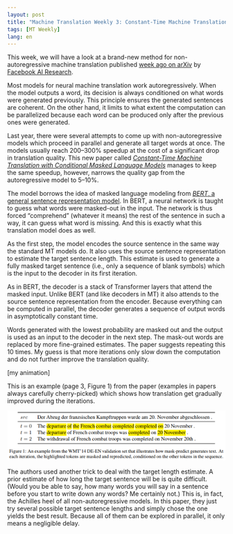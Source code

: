 ```yaml
---
layout: post
title: "Machine Translation Weekly 3: Constant-Time Machine Translation with Conditional Masked Language Models"
tags: [MT Weekly]
lang: en
---
```


This week, we will have a look at a brand-new method for non-autoregressive
machine translation published [week ago on
arXiv](https://arxiv.org/pdf/1904.09324.pdf) by [Facebook AI
Research](https://research.fb.com/category/facebook-ai-research/).

Most models for neural machine translation work autoregressively. When the
model outputs a word, its decision is always conditioned on what words were
generated previously. This principle ensures the generated sentences are
coherent. On the other hand, it limits to what extent the computation can be
parallelized because each word can be produced only after the previous ones
were generated.

Last year, there were several attempts to come up with non-autoregressive
models which proceed in parallel and generate all target words at once. The
models usually reach 200–300% speedup at the cost of a significant drop in
translation quality. This new paper called [_Constant-Time Machine Translation
with Conditional Masked Language Models_](https://arxiv.org/pdf/1904.09324.pdf)
manages to keep the same speedup, however, narrows the quality gap from the
autoregressive model to 5–10%.

The model borrows the idea of masked language modeling from [_BERT_, a general
sentence representation model](https://arxiv.org/pdf/1810.04805.pdf). In BERT,
a neural network is taught to guess what words were masked-out in the input.
The network is thus forced “comprehend” (whatever it means) the rest of the
sentence in such a way, it can guess what word is missing. And this is exactly
what this translation model does as well.

As the first step, the model encodes the source sentence in the same way the
standard MT models do. It also uses the source sentence representation to
estimate the target sentence length. This estimate is used to generate a fully
masked target sentence (i.e., only a sequence of blank symbols) which is the
input to the decoder in its first iteration.

As in BERT, the decoder is a stack of Transformer layers that attend the masked
input. Unlike BERT (and like decoders in MT) it also attends to the source
sentence representation from the encoder. Because everything can be computed in
parallel, the decoder generates a sequence of output words in asymptotically
constant time.

Words generated with the lowest probability are masked out and the output is
used as an input to the decoder in the next step. The mask-out words are
replaced by more fine-grained estimates. The paper suggests repeating this 10
times. My guess is that more iterations only slow down the computation and do
not further improve the translation quality.

[my animation]

This is an example (page 3, Figure 1) from the paper (examples in papers always
carefully cherry-picked) which shows how translation get gradually improved
during the iterations.

![Example](/assets/constant_time.png)

The authors used another trick to deal with the target length estimate. A prior
estimate of how long the target sentence will be is quite difficult. (Would you
be able to say, how many words you will say in a sentence before you start to
write down any words? Me certainly not.) This is, in fact, the Achilles heel of
all non-autoregressive models. In this paper, they just try several possible
target sentence lengths and simply chose the one yields the best result.
Because all of them can be explored in parallel, it only means a negligible
delay.
